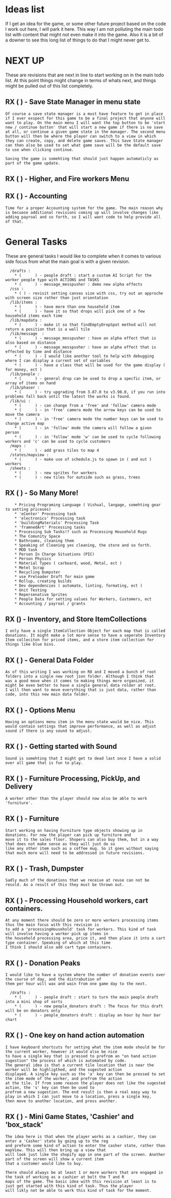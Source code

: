 # Ideas list

If I get an idea for the game, or some other future project based on the code I work out here, I will park it here. This way I am not polluting the main todo list with content that might not even make it into the game. Also it is a bit of a downer to see this long list of things to do that I might never get to.


# NEXT UP

These are revisions that are next in line to start working on in the main todo list. At this point things might change in terms of whats next, and things might be pulled out of this list completely.

## RX (    ) - Save State Manager in menu state

```
Of course a save state manager is a must have feature to get in place if I ever exspect for this game to be a final project that anyone will want to play. On the main menu I will want the top button to be 'start new / continue button' that will start a new game if there is no save at all, or continue a given game state in the manager. The second menu button will then be where the player can switch to a view in which they can create, copy, and delete game saves. This Save State manager can then also be used to set what game save will be the default save to use when clicking continue.

Saving the game is somehting that should just happen automaticly as part of the game update.

```



## RX (    ) - Higher, and Fire workers Menu

## RX (    ) - Accounting

```
Time for a proper Accounting system for the game. The main reason why is becuase additional revisions coming up will involve changes like adding payroal and so forth, so I will want code to help provide all of that.
```

# General Tasks

These are general tasks I would like to complete when it comes to various side focus from what the main goal is with a given revision.

```
  /drafts :
    * (      ) - people draft : start a custom AI Script for the worker people type with ACTIONS and TASKS
    * (      ) - message_messpusher : demo new alpha effects    
  /css : 
    * ( ) - revisit setting canvas size with css, try out an approche with screen size rather than just orientation
  /lib/items :
    * (      ) - have more than one household item
    * (      ) - have it so that drops will pick one of a few household items each time
  /lib/mapdata :
    * (      ) - make it so that findEmptyDropSpot method will not return a position that is a wall tile
  /lib/message  :
    * (      ) - message_messpusher : have an alpha effect that is also based on distance
    * (      ) - message_messpusher : have an alpha effect that is effected by time and distance
    * (      ) - I would like another tool to help with debugging where I can display a current set of variables
    * (      ) - have a class that will be used for the game display ( for money, ect )
  /lib/people :
    * (      ) - general drop can be used to drop a specfic item, or array of items on hand  
  /lib/phaser :
    * (      ) - try upgrading from 3.87.0 to v3.90.0, if you run into problems fall back until the latest the works is found.
  /lib/ui :
    * (      ) - can change from a 'free' and 'follow' camera mode
    * (      ) - in 'free' camera mode the arrow keys can be used to move the camera
    * (      ) - in 'free' camera mode the number keys can be used to change active map
    * (      ) - in 'follow' mode the camera will follow a given person
    * (      ) - in 'follow' mode 'w' can be used to cycle following workers and 'c' can be used to cycle customers
  /maps :
    * (      ) - add grass tiles to map 4
  /states/mapview :
    * (      ) - make use of schedule.js to spawn in ( and out ) workers
  /sheets :
    * (      ) - new sprites for workers
    * (      ) - new tiles for outside such as grass, trees
```



## RX (    ) - So Many More!
```
    * Pricing Programing Language ( Vishual, langage, somehting gear to setting priceses)
    * 'eCenter' Processing task
    * 'electronics' Processing task
    * 'buildingMaterials' Processing Task
    * 'framnedArt' Processing tasks
    * Processing Sub Tasks!? such as Processing Household Rugs
    * The Comunity Space
    * Bathrooms, cleaning them
    * Speaking of Cleaning yes cleaning, the store and so forth.
    * MOD task
    * Person In Charge Situations (PIC)
    * Person Physics
    * Material Types ( carboard, wood, Metal, ect )
    * Metel Scrap
    * Recycling Dumpster
    * use Preloader Draft for main game
    * Rollup, creating builds
    * Dev dependencies ( automate, linting, formating, ect )
    * Unit Testing
    * Repersenative Sprites
    * People Data for setting values for Workers, Customers, ect
    * Accounting / payroal / grants
```

## RX () - Inventory, and Store ItemCollections

```
I only have a single ItemCollection Object for each map that is called donations. It might make a lot more sense to have a seperate Inventory 
Item colleciton for priced items, and a store item collection for things like blue bins.
```

## RX (    ) - General Data Folder
```
As of this writing I was working on R8 and I moved a bunch of root folders into a single new root json folder. Although I think that 
was a good move when it comes to making things more organized, it might be even better to have a single general data rolder at root. 
I will then want to move everything that is just data, rather than code, into this new main data folder.
```


## RX (    ) - Options Menu

```
Having an options menu item in the menu state would be nice. This would contain settings that improve performance, as well as adjust sound if there is any sound to adjust.
```

## RX (    ) - Getting started with Sound

```
Sound is somehting that I might get to dead last once I have a solid over all game that is fun to play.
```

## RX (    ) - Furniture Processing, PickUp, and Delivery
```
A worker other than the player should now also be able to work 'furniture'.
```

## RX (    ) - Furniture
```
Start working on having Furniture type objects showing up in donations. For now the player can pick up furniture and
move it to the sales floor. Shopers can also buy them, but in a way that does not make sense as they will just do so 
like any other item such as a coffee mug. So it goes without saying that much more will need to be addressed in future revisions.
```

## RX (    ) - Trash, Dumpster
```
Sadly much of the donations that we receive at reuse can not be resold. As a result of this they must be thrown out.
```

## RX (    ) - Processing Household workers, cart containers.
```
At any moment there should be zero or more workers processing items thus the main focus with this revision is
to add a 'processingHousehold' task for workers. This kind of task will involve having a worker pick up items in
the household processing area, price it, and then place it into a cart type container. Speaking of which at this time
I think I should also add cart type containers.
```

## RX (    ) - Donation Peaks
```
I would like to have a system where the number of donation events over the course of day, and the distrabution of 
them per hour will wax and wain from one game day to the next.

  /drafts : 
    * (      ) - people draft : start to turn the main people draft into a mini shop of sorts
    * (      ) - new people_donators draft : The focus for this draft will be on donators only
    * (      ) - people_donators draft : display an hour by hour bar chart
```

<!-- 

 SIMULATION MODE IDEAS

-->

## RX (    ) - One key on hand action automation
```
I have keyboard shortcuts for setting what the item mode should be for the current worker, however it would also be nice 
to have a single key that is pressed to prefrom an "on hand action sugestion" the process of which is automated by code. 
The general idea is that a current tile location that is near the worker will be highligthed, and the sugested action 
displayed. A single key such as the 'a' key can then be pressed to set the item mode of the worker, and prefrom the action 
at the tile. If from some reason the player does not like the sugested action, the 's' key can then be used to 
prefrom a new sugestion. The end result is then a real easy way to play in which I can just move to a location, press a single key,
then move to another location, and press another.

```

## RX (    ) - Mini Game States, 'Cashier' and 'box_stack'
```
The idea here is that when the player works as a cashier, they can enter a 'Casher' state by going up to the reg
and preform some kind of action to enter the casher state, rather than mapView. This will then bring up a view that
will look just like the shopify app in one part of the screen. Another part of the screen will show a current item
that a customer would like to buy.

There should always be at least 1 or more workers that are engaged in the task of working as a cashier at bolt the T and R
maps of the game. The basic idea with this revision at least is to just get started with this kind of task. Thus the player
will likly not be able to work this kind of task for the moment.

```

